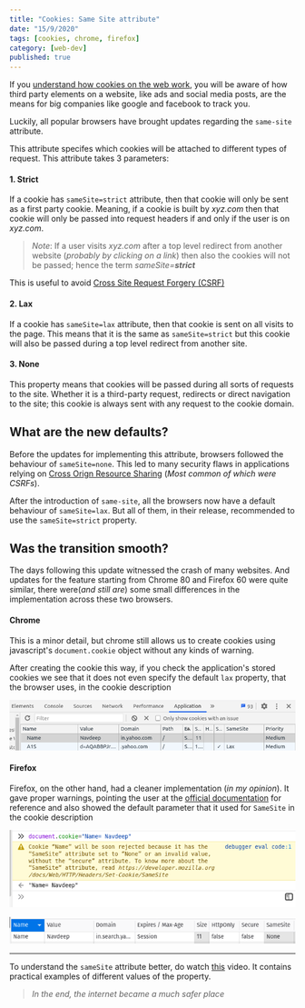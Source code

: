 ```yaml
---
title: "Cookies: Same Site attribute"
date: "15/9/2020"
tags: [cookies, chrome, firefox]
category: [web-dev]
published: true
---
```


If you [understand how cookies on the web work](/cookie), you will be aware of how third party elements on a website, like ads and social media posts, are the means for big companies like google and facebook to track you.

Luckily, all popular browsers have brought updates regarding the `same-site` attribute. 

This attribute specifes which cookies will be attached to different types of request.
This attribute takes 3 parameters:

#### 1. Strict
If a cookie has `sameSite=strict` attribute, then that cookie will only be sent as a first party cookie. Meaning, if a cookie is built by _xyz.com_ then that cookie will only be passed into request headers if and only if the user is on _xyz.com_.
>*Note*: If a user visits _xyz.com_ after a top level redirect from another website (_probably by clicking on a link_) then also the cookies will not be passed; hence the term _sameSite=**strict**_

This is useful to avoid [Cross Site Request Forgery (CSRF)](https://www.youtube.com/watch?v=vRBihr41JTo)

#### 2. Lax
If a cookie has `sameSite=lax` attribute, then that cookie is sent on all visits to the page. This means that it is the same as `sameSite=strict` but this cookie will also be passed during a top level redirect from another site.

#### 3. None
This property means that cookies will be passed during all sorts of requests to the site. Whether it is a third-party request, redirects or direct navigation to the site; this cookie is always sent with any request to the cookie domain.



## What are the new defaults?
Before the updates for implementing this attribute, browsers followed the behaviour of `sameSite=none`. This led to many security flaws in applications relying on [Cross Orign Resource Sharing](https://www.youtube.com/watch?v=Ka8vG5miErk&t=740s) (_Most common of which were CSRFs_).

After the introduction of `same-site`, all the browsers now have a default behaviour of `sameSite=lax`. But all of them, in their release, recommended to use the `sameSite=strict` property.

## Was the transition smooth?
The days following this update witnessed the crash of many websites. And updates for the feature starting from Chrome 80 and Firefox 60 were quite similar, there were(_and still are_) some small differences in the implementation across these two browsers.

#### Chrome
This is a minor detail, but chrome still allows us to create cookies using javascript's `document.cookie` object without any kinds of warning. 

After creating the cookie this way, if you check the application's stored cookies we see that it does not even specify the default `lax` property, that the browser uses, in the cookie description

![Console-image](chrome-application.png)


#### Firefox
Firefox, on the other hand, had a cleaner implementation (_in my opinion_). It gave proper warnings, pointing the user at the [official documentation](https://developer.mozilla.org/en-US/docs/Web/HTTP/Headers/Set-Cookie/SameSite) for reference and also showed the default parameter that it used for `SameSite` in the cookie description

![Console-image](firefox-console.png)

![Console-image](firefox-application.png)

---
To understand the `sameSite` attribute better, do watch [this](https://www.youtube.com/watch?v=LjP-0d6-5Ew) video. It contains practical examples of different values of the property.

> *_In the end, the internet became a much safer place_*
